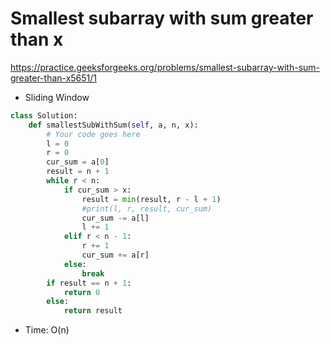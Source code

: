 # Smallest subarray with sum greater than x

https://practice.geeksforgeeks.org/problems/smallest-subarray-with-sum-greater-than-x5651/1

* Sliding Window
  
```python
class Solution:
    def smallestSubWithSum(self, a, n, x):
        # Your code goes here
        l = 0
        r = 0
        cur_sum = a[0]
        result = n + 1
        while r < n:
            if cur_sum > x:
                result = min(result, r - l + 1)
                #print(l, r, result, cur_sum)
                cur_sum -= a[l]
                l += 1
            elif r < n - 1:
                r += 1
                cur_sum += a[r]
            else:
                break
        if result == n + 1:
            return 0
        else:
            return result
```

* Time: O(n)
